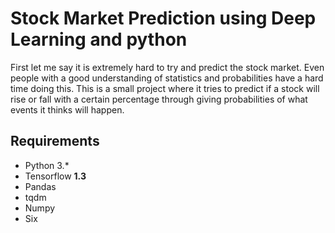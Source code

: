 # Stock Market Prediction using Deep Learning and python

First let me say it is extremely hard to try and predict the stock market. Even people with a good understanding of statistics and probabilities have a hard time doing this. This is a small project where it tries to predict if a stock will rise or fall with a certain percentage through giving probabilities of what events it thinks will happen.

## Requirements
* Python 3.*
* Tensorflow **1.3**
* Pandas
* tqdm
* Numpy
* Six
